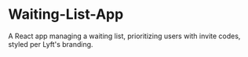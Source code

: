 # Waiting-List-App
A React app managing a waiting list, prioritizing users with invite codes, styled per Lyft's branding.
